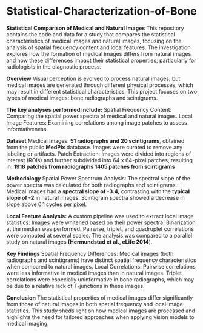 # Statistical-Characterization-of-Bone

**Statistical Comparison of Medical and Natural Images**
This repository contains the code and data for a study that compares the statistical characteristics of medical images and natural images, focusing on the analysis of spatial frequency content and local features. The investigation explores how the formation of medical images differs from natural images and how these differences impact their statistical properties, particularly for radiologists in the diagnostic process.


**Overview**
Visual perception is evolved to process natural images, but medical images are generated through different physical processes, which may result in different statistical characteristics. This project focuses on two types of medical images: bone radiographs and scintigrams.

**The key analyses performed include:**
Spatial Frequency Content: Comparing the spatial power spectra of medical and natural images.
Local Image Features: Examining correlations among image patches to assess informativeness.

**Dataset**
Medical Images: **51 radiographs and 20 scintigrams**, obtained from the public **MedPix** database. Images were curated to remove any labeling or artifacts.
Patch Extraction: Images were divided into regions of interest (ROIs) and further subdivided into 64 x 64-pixel patches, resulting in:
**1918 patches from radiographs
1405 patches from scintigrams**

**Methodology**
Spatial Power Spectrum Analysis:
The spectral slope of the power spectra was calculated for both radiographs and scintigrams.
Medical images had a **spectral slope of -3.4,** contrasting with the t**ypical slope of -2** in natural images.
Scintigram spectra showed a decrease in slope above 0.1 cycles per pixel.

**Local Feature Analysis:**
A custom pipeline was used to extract local image statistics:
Images were whitened based on their power spectra.
Binarization at the median was performed.
Pairwise, triplet, and quadruplet correlations were computed at several scales.
The analysis was compared to a parallel study on natural images **(Hermundstad et al., eLife 2014**).

**Key Findings**
Spatial Frequency Differences: Medical images (both radiographs and scintigrams) have distinct spatial frequency characteristics when compared to natural images.
Local Correlations:
Pairwise correlations were less informative in medical images than in natural images.
Triplet correlations were especially uninformative in bone radiographs, which may be due to a relative lack of T-junctions in these images.

**Conclusion**
The statistical properties of medical images differ significantly from those of natural images in both spatial frequency and local image statistics. This study sheds light on how medical images are processed and highlights the need for tailored approaches when applying vision models to medical imaging.


